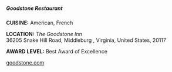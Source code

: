 ##### Goodstone Restaurant
**CUISINE:** American, French

**LOCATION:** *The Goodstone Inn*<br>
36205 Snake Hill Road, Middleburg , Virginia, United States, 20117

**AWARD LEVEL:** Best Award of Excellence

[goodstone.com](//goodstone.com)
